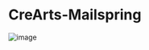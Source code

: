 # CreArts-Mailspring

![image](https://user-images.githubusercontent.com/58918358/187619184-deb8ab48-7c2b-4bd6-9f10-5df29fe856fa.png)
